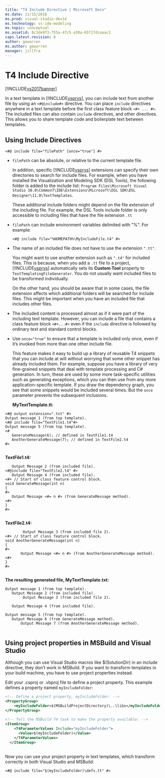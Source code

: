 ```yaml
---
title: "T4 Include Directive | Microsoft Docs"
ms.date: 11/15/2016
ms.prod: visual-studio-dev14
ms.technology: vs-ide-modeling
ms.topic: conceptual
ms.assetid: 8c3de9f3-755a-47c5-a30a-65717dcaaac2
caps.latest.revision: 8
author: gewarren
ms.author: gewarren
manager: jillfra
---
```

# T4 Include Directive
[!INCLUDE[vs2017banner](../includes/vs2017banner.md)]

In a text template in [!INCLUDE[vsprvs](../includes/vsprvs-md.md)], you can include text from another file by using an `<#@include#>` directive. You can place `include` directives anywhere in a text template before the first class feature block `<#+ ... #>`. The included files can also contain `include` directives, and other directives. This allows you to share template code and boilerplate text between templates.  
  
## Using Include Directives  
  
```  
<#@ include file="filePath" [once="true"] #>  
```  
  
- `filePath` can be absolute, or relative to the current template file.  
  
   In addition, specific [!INCLUDE[vsprvs](../includes/vsprvs-md.md)] extensions can specify their own directories to search for include files. For example, when you have installed the Visualization and Modeling SDK (DSL Tools), the following folder is added to the include list: `Program Files\Microsoft Visual Studio 10.0\Common7\IDE\Extensions\Microsoft\DSL SDK\DSL Designer\11.0\TextTemplates`.  
  
   These additional include folders might depend on the file extension of the including file. For example, the DSL Tools include folder is only accessible to including files that have the file extension `.tt`  
  
- `filePath` can include environment variables delimited with "%". For example:  
  
  ```  
  <#@ include file="%HOMEPATH%\MyIncludeFile.t4" #>  
  ```  
  
- The name of an included file does not have to use the extension `".tt"`.  
  
   You might want to use another extension such as `".t4"` for included files. This is because, when you add a `.tt` file to a project, [!INCLUDE[vsprvs](../includes/vsprvs-md.md)] automatically sets its **Custom Tool** property to `TextTemplatingFileGenerator`. You do not usually want included files to be transformed individually.  
  
   On the other hand, you should be aware that in some cases, the file extension affects which additional folders will be searched for include files. This might be important when you have an included file that includes other files.  
  
- The included content is processed almost as if it were part of the including text template. However, you can include a file that contains a class feature block `<#+...#>` even if the `include` directive is followed by ordinary text and standard control blocks.  
  
- Use `once="true"` to ensure that a template is included only once, even if it’s invoked from more than one other include file.  
  
   This feature makes it easy to build up a library of reusable T4 snippets that you can include at will without worrying that some other snippet has already included them.  For example, suppose you have a library of very fine-grained snippets that deal with template processing and C# generation.  In turn, these are used by some more task-specific utilities such as generating exceptions, which you can then use from any more application-specific template. If you draw the dependency graph, you see that some snippets would be included several times. But the `once` parameter prevents the subsequent inclusions.  
  
  **MyTextTemplate.tt:**  
  
```  
<#@ output extension=".txt" #>  
Output message 1 (from top template).  
<#@ include file="TextFile1.t4"#>  
Output message 5 (from top template).  
<#  
   GenerateMessage(6); // defined in TextFile1.t4  
   AnotherGenerateMessage(7); // defined in TextFile2.t4  
#>  
  
```  
  
 **TextFile1.t4:**  
  
```  
   Output Message 2 (from included file).  
<#@include file="TextFile2.t4" #>  
   Output Message 4 (from included file).  
<#+ // Start of class feature control block.  
void GenerateMessage(int n)  
{  
#>  
   Output Message <#= n #> (from GenerateMessage method).  
<#+  
}  
#>  
  
```  
  
 **TextFile2.t4:**  
  
```  
        Output Message 3 (from included file 2).  
<#+ // Start of class feature control block.  
void AnotherGenerateMessage(int n)  
{  
#>  
       Output Message <#= n #> (from AnotherGenerateMessage method).  
<#+  
}  
#>  
  
```  
  
 **The resulting generated file, MyTextTemplate.txt:**  
  
```  
Output message 1 (from top template).  
   Output Message 2 (from included file).  
        Output Message 3 (from included file 2).  
  
   Output Message 4 (from included file).  
  
Output message 5 (from top template).  
   Output Message 6 (from GenerateMessage method).  
       Output Message 7 (from AnotherGenerateMessage method).  
  
```  
  
## <a name="msbuild"></a> Using project properties in MSBuild and Visual Studio  
 Although you can use Visual Studio macros like $(SolutionDir) in an include directive, they don’t work in MSBuild. If you want to transform templates in your build machine, you have to use project properties instead.  
  
 Edit your .csproj or .vbproj file to define a project property. This example defines a property named `myIncludeFolder`:  
  
```xml  
<!-- Define a project property, myIncludeFolder: -->  
<PropertyGroup>  
    <myIncludeFolder>$(MSBuildProjectDirectory)\..\libs</myIncludeFolder>  
</PropertyGroup>  
  
<!-- Tell the MSBuild T4 task to make the property available: -->  
<ItemGroup>  
    <T4ParameterValues Include="myIncludeFolder">  
      <Value>$(myIncludeFolder)</Value>  
    </T4ParameterValues>  
  </ItemGroup>  
  
```  
  
 Now you can use your project property in text templates, which transform correctly in both Visual Studio and MSBuild:  
  
```  
<#@ include file="$(myIncludeFolder)\defs.tt" #>  
```
